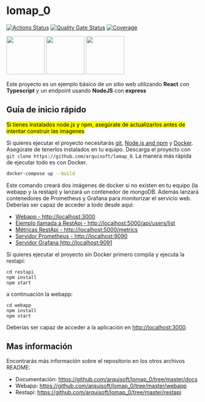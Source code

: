 # lomap_0

[![Actions Status](https://github.com/arquisoft/lomap_0/workflows/CI%20for%20LOMAP_0/badge.svg)](https://github.com/arquisoft/lomap_0/actions)
[![Quality Gate Status](https://sonarcloud.io/api/project_badges/measure?project=Arquisoft_lomap_0&metric=alert_status)](https://sonarcloud.io/summary/new_code?id=Arquisoft_lomap_0)
[![Coverage](https://sonarcloud.io/api/project_badges/measure?project=Arquisoft_lomap_0&metric=coverage)](https://sonarcloud.io/summary/new_code?id=Arquisoft_lomap_0)

<p float="left">
<img src="https://blog.wildix.com/wp-content/uploads/2020/06/react-logo.jpg" height="100">
<img src="https://miro.medium.com/max/1200/0*RbmfNyhuBb8G3LWh.png" height="100">
<img src="https://miro.medium.com/max/365/1*Jr3NFSKTfQWRUyjblBSKeg.png" height="100">
</p>

Este proyecto es un ejemplo básico de un sitio web utilizando **React** con **Typescript** y un endpoint usando **NodeJS** con **express**

## Guía de inicio rápido

<mark>Si tienes instalados node.js y npm, asegúrate de actualizarlos antes de intentar construir las imagenes</mark>

Si quieres ejecutar el proyecto necesitarás [git](https://git-scm.com/downloads), [Node.js and npm](https://www.npmjs.com/get-npm) y [Docker](https://docs.docker.com/get-docker/). Asegúrate de tenerlos instalados en tu equipo. Descarga el proyecto con `git clone https://github.com/arquisoft/lomap_0`. La manera más rápida de ejecutar todo es con Docker.

```bash
docker-compose up --build
```
Este comando creará dos imágenes de docker si no existen en tu equipo (la webapp y la restapi) y lanzará un contenedor de mongoDB. Además lanzará contenedores de Prometheus y Grafana para monitorizar el servicio web. Deberías ser capaz de acceder a todo desde aquí:

 - [Webapp - http://localhost:3000](http://localhost:3000)
 - [Ejemplo llamada a RestApi - http://localhost:5000/api/users/list](http://localhost:5000/api/users/list)
 - [Métricas RestApi - http://localhost:5000/metrics](http://localhost:5000/metrics)
 - [Servidor Prometheus - http://localhost:9090](http://localhost:9090)
 - [Servidor Grafana http://localhost:9091](http://localhost:9091)
 
Si quieres ejecutar el proyecto sin Docker primero compila y ejecuta la restapi:

```shell
cd restapi
npm install
npm start
```
a continuación la webapp:
```shell
cd webapp
npm install
npm start
```

Deberías ser capaz de acceder a la aplicación en [http://localhost:3000](http://localhost:3000).

## Mas información
Encontrarás más información sobre el repositorio en los otros archivos README:
- Documentación: https://github.com/arquisoft/lomap_0/tree/master/docs
- Webapp: https://github.com/arquisoft/lomap_0/tree/master/webapp
- Restapi: https://github.com/arquisoft/lomap_0/tree/master/restapi
